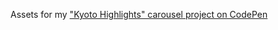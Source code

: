 Assets for my ["Kyoto Highlights" carousel project on CodePen](https://codepen.io/RaduBratan/pen/ZEQPQWq)

